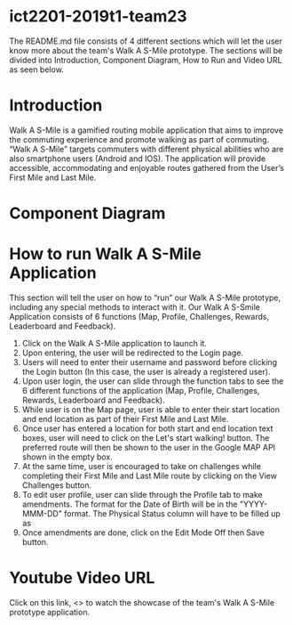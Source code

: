 # ict2201-2019t1-team23
The README.md file consists of 4 different sections which will let the user know more about the team's Walk A S-Mile prototype.
The sections will be divided into Introduction, Component Diagram, How to Run and Video URL as seen below. 

# Introduction 
Walk A S-Mile is a gamified routing mobile application that aims to improve the commuting experience and promote walking as part of commuting. “Walk A S-Mile” targets commuters with different physical abilities who are also smartphone users (Android and IOS). The application will provide accessible, accommodating and enjoyable routes gathered from the User’s First Mile and Last Mile. 

# Component Diagram

# How to run Walk A S-Mile Application
This section will tell the user on how to “run” our Walk A S-Mile prototype, including any special methods to interact with it.
Our Walk A S-Smile Application consists of 6 functions (Map, Profile, Challenges, Rewards, Leaderboard and Feedback). 

1. Click on the Walk A S-Mile application to launch it.
2. Upon entering, the user will be redirected to the Login page.
3. Users will need to enter their username and password before clicking the Login button (In this case, the user is already a registered user).
4. Upon user login, the user can slide through the function tabs to see the 6 different functions of the application (Map, Profile, Challenges, Rewards, Leaderboard and Feedback).
5. While user is on the Map page, user is able to enter their start location and end location as part of their First Mile and Last Mile. 
6. Once user has entered a location for both start and end location text boxes, user will need to click on the Let's start walking! button. The preferred route will then be shown to the user in the Google MAP API shown in the empty box. 
7. At the same time, user is encouraged to take on challenges while completing their First Mile and Last Mile route by clicking on the View Challenges button.
8. To edit user profile, user can slide through the Profile tab to make amendments. The format for the Date of Birth will be in the "YYYY-MMM-DD" format. The Physical Status column will have to be filled up as <???>
9. Once amendments are done, click on the Edit Mode Off then Save button. 

# Youtube Video URL
Click on this link, <> to watch the showcase of the team's Walk A S-Mile prototype application.
